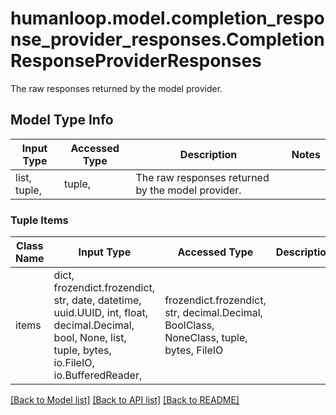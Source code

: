 # humanloop.model.completion_response_provider_responses.CompletionResponseProviderResponses

The raw responses returned by the model provider.

## Model Type Info
Input Type | Accessed Type | Description | Notes
------------ | ------------- | ------------- | -------------
list, tuple,  | tuple,  | The raw responses returned by the model provider. | 

### Tuple Items
Class Name | Input Type | Accessed Type | Description | Notes
------------- | ------------- | ------------- | ------------- | -------------
items | dict, frozendict.frozendict, str, date, datetime, uuid.UUID, int, float, decimal.Decimal, bool, None, list, tuple, bytes, io.FileIO, io.BufferedReader,  | frozendict.frozendict, str, decimal.Decimal, BoolClass, NoneClass, tuple, bytes, FileIO |  | 

[[Back to Model list]](../../README.md#documentation-for-models) [[Back to API list]](../../README.md#documentation-for-api-endpoints) [[Back to README]](../../README.md)


